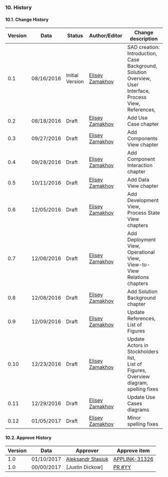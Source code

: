### 10. History
#### 10.1. Change History

| Version     | Data       | Status          | Author/Editor          | Change description |
|-------------|------------|-----------------|------------------------|--------------------|
| 0.1         | 08/16/2016 | Initial Version | [Elisey Zamakhov]      | SAD creation: <br> Introduction, <br> Case Background, <br> Solution Overview, <br> User Interface, Process View, References, <br> |
| 0.2         | 08/18/2016 | Draft           | [Elisey Zamakhov]      | Add Use Case chapter |
| 0.3         | 09/27/2016 | Draft           | [Elisey Zamakhov]      | Add Components View chapter |
| 0.4         | 09/28/2016 | Draft           | [Elisey Zamakhov]      | Add Component Interaction chapter |
| 0.5         | 10/11/2016 | Draft           | [Elisey Zamakhov]      | Add Data View chapter |
| 0.6         | 12/05/2016 | Draft           | [Elisey Zamakhov]      | Add Development View, Process State View chapters |
| 0.7         | 12/06/2016 | Draft           | [Elisey Zamakhov]      | Add Deployment View, Operational View, <br> View-to-View Relations chapters|
| 0.8         | 12/08/2016 | Draft           | [Elisey Zamakhov]      | Add Solution Background chapter |
| 0.9         | 12/09/2016 | Draft           | [Elisey Zamakhov]      | Update References, List of Figures |
| 0.10        | 12/23/2016 | Draft           | [Elisey Zamakhov]      | Update Actors in Stockholders list, <br> List of Figures, <br> Overview diagram, <br> spelling fixes |
| 0.11        | 12/29/2016 | Draft           | [Elisey Zamakhov]      | Update Use Cases diagrams |
| 0.12        | 01/05/2017 | Draft           | [Elisey Zamakhov]      | Minor spelling fixes |

#### 10.2. Approve History
| Version     | Data       | Approver             | Approve item   |
|-------------|------------|----------------------|----------------|
| 1.0         | 01/10/2017 | [Aleksandr Stasiuk]  | [APPLINK-31326](https://adc.luxoft.com/jira/browse/APPLINK-31326)    |
| 1.0         | 00/00/2017 | [Justin Dickow]      | [PR #YY](https://github.com/smartdevicelink/sdl_core_guides/pull/YY) |


[Elisey Zamakhov]: https://github.com/pestOO
[Aleksandr Stasiuk]: https://github.com/AStasiuk